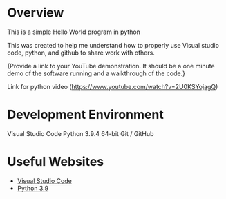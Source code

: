 # Overview


This is a simple Hello World program in python

This was created to help me understand how to properly use Visual studio code, python, and github to share work with others.

{Provide a link to your YouTube demonstration.  It should be a one minute demo of the software running and a walkthrough of the code.}

Link for python video (https://www.youtube.com/watch?v=2U0KSYojagQ)

# Development Environment

Visual Studio Code
Python 3.9.4 64-bit
Git / GitHub

# Useful Websites

* [Visual Studio Code](https://code.visualstudio.com/docs/editor/versioncontrol)
* [Python 3.9](https://docs.python.org/3/library/)